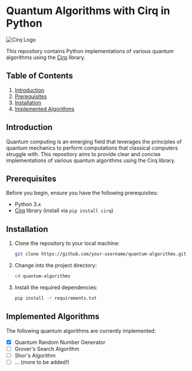 # Quantum Algorithms with Cirq in Python

![Cirq Logo](https://github.com/quantumlib/Cirq/raw/main/docs/Cirq_logo_color.png)

This repository contains Python implementations of various quantum algorithms using the [Cirq](https://quantumai.google/cirq) library.

## Table of Contents

1. [Introduction](#introduction)
2. [Prerequisites](#prerequisites)
3. [Installation](#installation)
4. [Implemented Algorithms](#implemented-algorithms)

## Introduction

Quantum computing is an emerging field that leverages the principles of quantum mechanics to perform computations that classical computers struggle with. This repository aims to provide clear and concise implementations of various quantum algorithms using the Cirq library.

## Prerequisites

Before you begin, ensure you have the following prerequisites:

- Python 3.x
- [Cirq](https://quantumai.google/cirq) library (install via `pip install cirq`)

## Installation

1. Clone the repository to your local machine:

   ```bash
   git clone https://github.com/your-username/quantum-algorithms.git
   ```

2. Change into the project directory:

   ```bash
   cd quantum-algorithms
   ```

3. Install the required dependencies:

   ```bash
   pip install -r requirements.txt
   ```

## Implemented Algorithms

The following quantum algorithms are currently implemented:

- [X] Quantum Random Number Generator
- [ ] Grover's Search Algorithm
- [ ] Shor's Algorithm
- [ ] ... (more to be added!)
